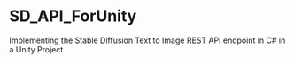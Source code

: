 # SD_API_ForUnity
Implementing the Stable Diffusion Text to Image REST API endpoint in C# in a Unity Project
